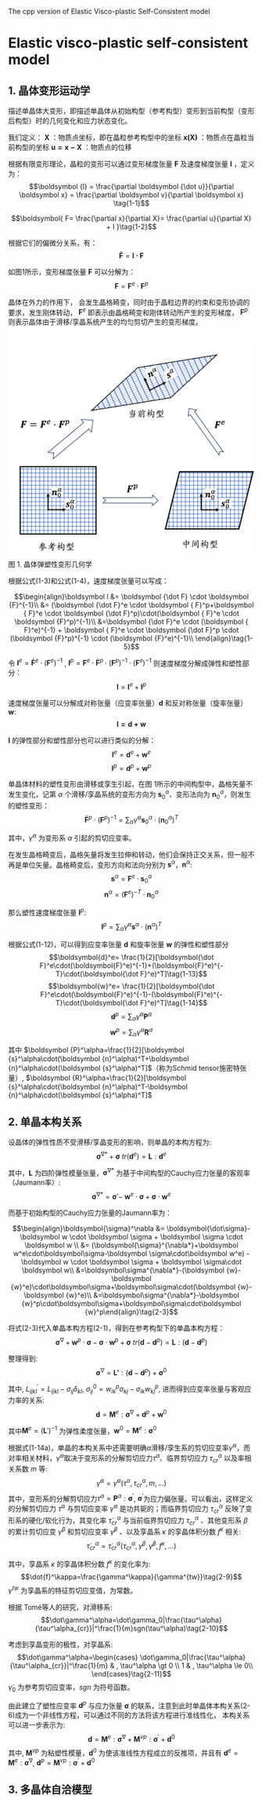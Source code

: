 The cpp version of Elastic Visco-plastic Self-Consistent model
# Elastic visco-plastic self-consistent model
## 1. 晶体变形运动学
描述单晶体大变形，即描述单晶体从初始构型（参考构型）变形到当前构型（变形后构型）时的几何变化和应力状态变化。

我们定义：
$\boldsymbol X$ ：物质点坐标，即在晶粒参考构型中的坐标
$\boldsymbol{x(X)}$ ：物质点在晶粒当前构型的坐标
$\boldsymbol {u=x-X}$ ：物质点的位移

根据有限变形理论，晶粒的变形可以通过变形梯度张量 $\boldsymbol  F$ 及速度梯度张量 $\boldsymbol l$ ，定义为：
$$\boldsymbol {l} = \frac{\partial \boldsymbol {\dot u}}{\partial \boldsymbol x} = \frac{\partial \boldsymbol v}{\partial \boldsymbol x} \tag{1-1}$$

$$\boldsymbol{ F= \frac{\partial  x}{\partial X}= \frac{\partial  u}{\partial  X} + I }\tag{1-2}$$	

根据它们的偏微分关系，有：
$$\boldsymbol {\dot F} = \boldsymbol {l \cdot F}  \tag{1-3}$$

如图1所示，变形梯度张量 $\boldsymbol {F}$ 可以分解为：
$$\boldsymbol {F} = \boldsymbol {F}^e \cdot \boldsymbol {F}^p \tag{1-4}$$

晶体在外力的作用下， 会发生晶格畸变，同时由于晶粒边界的约束和变形协调的要求，发生刚体转动， $\boldsymbol {F}^e$ 即表示由晶格畸变和刚体转动所产生的变形梯度， $\boldsymbol {F}^p$ 则表示晶体由于滑移/孪晶系统产生的均匀剪切产生的变形梯度。

![Fig1](/PNGs/F=FeFp.png)
图 1. 晶体弹塑性变形几何学

根据公式(1-3)和公式(1-4)，速度梯度张量可以写成：

$$\begin{align}\boldsymbol l &= \boldsymbol {\dot F} \cdot \boldsymbol {F}^{-1}\\
&= (\boldsymbol {\dot F}^e \cdot \boldsymbol { F}^p+\boldsymbol { F}^e \cdot \boldsymbol {\dot F}^p)\cdot(\boldsymbol { F}^e \cdot \boldsymbol {F}^p)^{-1}\\
&=\boldsymbol {\dot F}^e \cdot (\boldsymbol { F}^e)^{-1} + \boldsymbol { F}^e \cdot \boldsymbol {\dot F}^p \cdot (\boldsymbol {F}^p)^{-1} \cdot  (\boldsymbol {F}^e)^{-1}\\
\end{align}\tag{1-5}$$

令 $\boldsymbol {l}^e=\boldsymbol {\dot F}^e \cdot (\boldsymbol { F}^e)^{-1}$ , $\boldsymbol {l}^p= \boldsymbol { F}^e \cdot \boldsymbol {\dot F}^p \cdot (\boldsymbol {F}^p)^{-1} \cdot  (\boldsymbol {F}^e)^{-1}$ 则速度梯度分解成弹性和塑性部分：
$$\boldsymbol {l} = \boldsymbol {l}^e+\boldsymbol {l}^p \tag{1-6}$$

速度梯度张量可以分解成对称张量（应变率张量）$\boldsymbol d$ 和反对称张量（旋率张量）$\boldsymbol w$:
$$\boldsymbol {l = d + w}\tag{1-7}$$

$\boldsymbol {l}$ 的弹性部分和塑性部分也可以进行类似的分解：
$$\boldsymbol {l}^e = \boldsymbol {d}^e + \boldsymbol {w}^e\tag{1-8}$$
$$\boldsymbol {l}^p = \boldsymbol {d}^p + \boldsymbol {w}^p\tag{1-9}$$

单晶体材料的塑性变形由滑移或孪生引起，在图 1所示的中间构型中，晶格矢量不发生变化，记第 $\alpha$ 个滑移/孪晶系统的变形方向为 $\boldsymbol {s}^\alpha_0$、变形法向为 $\boldsymbol {n}^\alpha_0$，则发生的塑性变形：
$$\boldsymbol {\dot F}^p \cdot (\boldsymbol {F}^p)^{-1} = \sum_\alpha \dot\gamma^\alpha\boldsymbol {s}^\alpha_0\cdot(\boldsymbol {n}^\alpha_0)^T\tag{1-10}$$

其中，$\dot\gamma^\alpha$ 为变形系 $\alpha$ 引起的剪切应变率。

在发生晶格畸变后，晶格矢量将发生拉伸和转动，他们会保持正交关系，但一般不再是单位矢量。晶格畸变后，变形方向和法向分别为 $\boldsymbol {s}^\alpha$，$\boldsymbol {n}^\alpha$:
$$\boldsymbol {s}^\alpha=\boldsymbol{F}^e\cdot\boldsymbol {s}^\alpha_0\tag{1-11a}$$
$$\boldsymbol {n}^\alpha=(\boldsymbol{F}^e)^{-T}\cdot\boldsymbol {n}^\alpha_0\tag{1-11a}$$

那么塑性速度梯度张量 $\boldsymbol {l}^p$:
$$\boldsymbol {l}^p=\sum_\alpha \dot\gamma^\alpha \boldsymbol {s}^\alpha\cdot(\boldsymbol {n}^\alpha)^T\tag{1-12}$$

根据公式(1-12)，可以得到应变率张量 $\boldsymbol d$ 和旋率张量 $\boldsymbol w$ 的弹性和塑性部分
$$\boldsymbol{d}^e= \frac{1}{2}[\boldsymbol{\dot F}^e\cdot(\boldsymbol{F}^e)^{-1}+(\boldsymbol{F}^e)^{-T}\cdot(\boldsymbol{\dot F}^e)^T]\tag{1-13}$$
$$\boldsymbol{w}^e= \frac{1}{2}[\boldsymbol{\dot F}^e\cdot(\boldsymbol{F}^e)^{-1}-(\boldsymbol{F}^e)^{-T}\cdot(\boldsymbol{\dot F}^e)^T]\tag{1-14}$$
$$\boldsymbol {d}^p=\sum_\alpha \dot\gamma^\alpha \boldsymbol {P}^\alpha\tag{1-15}$$
$$\boldsymbol {w}^p=\sum_\alpha \dot\gamma^\alpha \boldsymbol {R}^\alpha\tag{1-16}$$

其中 $\boldsymbol {P}^\alpha=\frac{1}{2}[\boldsymbol {s}^\alpha\cdot(\boldsymbol {n}^\alpha)^T+\boldsymbol {n}^\alpha\cdot(\boldsymbol {s}^\alpha)^T]$（称为Schmid tensor施密特张量）,
$\boldsymbol {R}^\alpha=\frac{1}{2}[\boldsymbol {s}^\alpha\cdot(\boldsymbol {n}^\alpha)^T-\boldsymbol {n}^\alpha\cdot(\boldsymbol {s}^\alpha)^T]$

## 2. 单晶本构关系
设晶体的弹性性质不受滑移/孪晶变形的影响，则单晶的本构方程为:
$$\boldsymbol\sigma^{\nabla*}+\boldsymbol\sigma\ tr(\boldsymbol{d}^e)=\boldsymbol L:\boldsymbol{d}^e\tag{2-1}$$

其中，$\boldsymbol L$ 为四阶弹性模量张量，$\boldsymbol\sigma^{\nabla*}$ 为基于中间构型的Cauchy应力张量的客观率（Jaumann率）:
$$\boldsymbol\sigma^{\nabla*}=\boldsymbol {\dot\sigma}-\boldsymbol {w}^e\cdot\boldsymbol\sigma+\boldsymbol\sigma\cdot\boldsymbol {w}^e\tag{2-2}$$

而基于初始构型的Cauchy应力张量的Jaumann率为：

$$\begin{align}\boldsymbol{\sigma}^\nabla &= \boldsymbol{\dot\sigma}-\boldsymbol w \cdot \boldsymbol \sigma + \boldsymbol \sigma \cdot \boldsymbol w \\
&= (\boldsymbol{\sigma}^{\nabla*}+\boldsymbol w^e\cdot\boldsymbol\sigma-\boldsymbol \sigma\cdot\boldsymbol w^e) - \boldsymbol w \cdot \boldsymbol \sigma + \boldsymbol \sigma\cdot \boldsymbol w\\
&=\boldsymbol\sigma^{\nabla*}-(\boldsymbol {w}-\boldsymbol {w}^e)\cdot\boldsymbol\sigma+\boldsymbol\sigma\cdot(\boldsymbol {w}-\boldsymbol {w}^e)\\
&=\boldsymbol\sigma^{\nabla*}-\boldsymbol {w}^p\cdot\boldsymbol\sigma+\boldsymbol\sigma\cdot\boldsymbol {w}^p\end{align}\tag{2-3}$$

将式(2-3)代入单晶本构方程(2-1)，得到在参考构型下的单晶本构方程：
$$\boldsymbol{\sigma}^\nabla+\boldsymbol {w}^p\cdot\boldsymbol\sigma-\boldsymbol\sigma\cdot\boldsymbol {w}^p + \boldsymbol\sigma\ tr(\boldsymbol{d}-\boldsymbol{d}^p)=\boldsymbol L : (\boldsymbol{d}-\boldsymbol{d}^p)\tag{2-4}$$

整理得到:
$$\boldsymbol{\sigma}^\nabla= \boldsymbol {L'}:(\boldsymbol{d}-\boldsymbol{d}^p)+\boldsymbol\sigma^0\tag{2-5}$$

其中, $L^'_{ijkl}=L_{ijkl}-\sigma_{ij}\delta_{kl}$, $\sigma^0_{ij}=w^p_{ik}\sigma_{kj}-\sigma_{ik}w^p_{kj}$, 进而得到应变率张量与客观应力率的关系:
$$\boldsymbol d = \boldsymbol M^e:\boldsymbol\sigma^\nabla+\boldsymbol d^p + \boldsymbol w^0\tag{2-6}$$

其中$\boldsymbol M^e=(\boldsymbol L')^{-1}$ 为弹性柔度张量，$\boldsymbol w^0=\boldsymbol M^e:\boldsymbol\sigma^0$

根据式(1-14a)，单晶的本构关系中还需要明确$\alpha$滑移/孪生系的剪切应变率$\dot\gamma^\alpha$，而对率相关材料，$\dot\gamma^\alpha$取决于变形系的分解剪切应力$\tau^\alpha$、临界剪切应力 $\tau_{cr}^\alpha$ 以及率相关系数 $m$ 等:
$$\dot\gamma^\alpha=\dot\gamma^\alpha(\tau^\alpha,\tau^\alpha_{cr},m,...)\tag{2-7}$$
其中，变形系的分解剪切应力$\tau^\alpha=\boldsymbol P^\alpha: \boldsymbol\sigma^{'}$, $\boldsymbol\sigma^{'}$为应力偏张量。可以看出，这样定义的分解剪切应力 $\tau^\alpha$ 与剪切应变率 $\dot\gamma^\alpha$ 是功共轭的；而临界剪切应力 $\tau^\alpha_{cr}$ 反映了变形系的硬化/软化行为，其变化率 $\dot\tau^\alpha_{cr}$ 与当前临界剪切应力 $\tau^\alpha_{cr}$ 、其他变形系 $\beta$ 的累计剪切应变 $\gamma^\beta$ 和剪切应变率 $\dot\gamma^\beta$ 、以及孪晶系 $\kappa$ 的孪晶体积分数 $f^\kappa$ 相关:
$$\dot\tau^\alpha_{cr}=\dot\tau^\alpha_{cr}(\tau^\alpha_{cr},\gamma^\beta,\dot\gamma^\beta,f^\kappa,...)\tag{2-8}$$

其中，孪晶系 $\kappa$ 的孪晶体积分数 $f^\kappa$ 的变化率为:
$$\dot{f}^\kappa=\frac{\gamma^\kappa}{\gamma^{tw}}\tag{2-9}$$
$\gamma^{tw}$ 为孪晶系的特征剪切应变值，为常数。

根据 Tomé等人的研究，对滑移系:
$$\dot\gamma^\alpha=\dot\gamma_0|\frac{\tau^\alpha}{\tau^\alpha_{cr}}|^\frac{1}{m}sgn(\tau^\alpha)\tag{2-10}$$

考虑到孪晶变形的极性，对孪晶系:
$$\dot\gamma^\alpha=\begin{cases}
\dot\gamma_0|\frac{\tau^\alpha}{\tau^\alpha_{cr}}|^\frac{1}{m} & , \tau^\alpha \gt 0 \\
1 & , \tau^\alpha \le 0\\
\end{cases}\tag{2-11}$$
$\dot\gamma_0$ 为参考剪切应变率，$sgn$ 为符号函数。

由此建立了塑性应变率 $\boldsymbol d^p$ 与应力张量 $\boldsymbol\sigma$ 的联系，注意到此时单晶体本构关系(2-6)成为一个非线性方程，可以通过不同的方法将该方程进行准线性化，
本构关系可以进一步表示为:
$$\boldsymbol d = \boldsymbol M^e:\boldsymbol\sigma^\nabla+\boldsymbol M^{vp}:\boldsymbol\sigma^{'}+\boldsymbol d^0 \tag{2-12}$$
其中, $\boldsymbol M^{vp}$ 为粘塑性模量，$\boldsymbol d^0$ 为使该准线性方程成立的反推项，并且有 $\boldsymbol d^e=\boldsymbol M^e:\boldsymbol\sigma^\nabla$, $\boldsymbol d^p=\boldsymbol M^{vp}:\boldsymbol\sigma^{'}+\boldsymbol d^0$ 

## 3. 多晶体自洽模型
